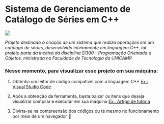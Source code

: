 # Sistema de Gerenciamento de Catálogo de Séries em C++
<img src = https://img.shields.io/badge/Status-Em_Andamento-yellow> 

_Projeto destinado a criação de um sistema que realiza operações em um catálogo de séries, desenvolvido inteiramente em linguagem C++, tal projeto parte da incitiva da disciplina SI300 - Programação Orientada a Objetos, ministrada na Faculdade de Tecnologia da UNICAMP._

### Nesse momento, para visualizar esse projeto em sua máquina:
1. Obtenha um leitor de código compativel com a linguagem C++ [Ex.: Visual Studio Code](https://code.visualstudio.com)

2. Após a obtenção da ferramenta, basta baixar os itens que deseja visualizar compilar e executar em sua máquina [Ex.: Artigo de tutoria](https://github.com/Wolfterro/Projetos-em-C)

3. Divirta-se na compreensão dos códigos ou té mesmo no funcionamento por meio de um navegador &#129322;

